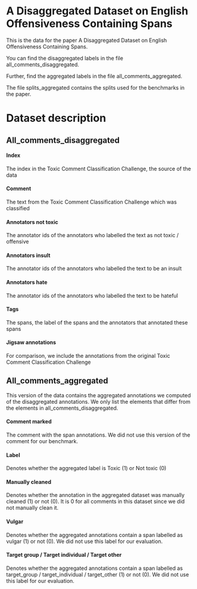 # A Disaggregated Dataset on English Offensiveness Containing Spans

This is the data for the paper A Disaggregated Dataset on English Offensiveness Containing Spans. 

You can find the disaggregated labels in the file all_comments_disaggregated. 

Further, find the aggregated labels in the file all_comments_aggregated. 

The file splits_aggregated contains the splits used for the benchmarks in the paper. 

# Dataset description


## All_comments_disaggregated

#### Index
The index in the Toxic Comment Classification Challenge, the source of the data

#### Comment
The text from the Toxic Comment Classification Challenge which was classified

#### Annotators not toxic
The annotator ids of the annotators who labelled the text as not toxic / offensive 

#### Annotators insult
The annotator ids of the annotators who labelled the text to be an insult

#### Annotators hate
The annotator ids of the annotators who labelled the text to be hateful

#### Tags
The spans, the label of the spans and the annotators that annotated these spans

#### Jigsaw annotations
For comparison, we include the annotations from the original Toxic Comment Classification Challenge


## All_comments_aggregated
This version of the data contains the aggregated annotations we computed of the disaggregated annotations. We only list the elements that differ from the elements in all_comments_disaggregated.

#### Comment marked
The comment with the span annotations. We did not use this version of the comment for our benchmark.

#### Label
Denotes whether the aggregated label is Toxic (1) or Not toxic (0)

#### Manually cleaned
Denotes whether the annotation in the aggregated dataset was manually cleaned (1) or not (0). It is 0 for all comments in this dataset since we did not manually clean it. 

#### Vulgar
Denotes whether the aggregated annotations contain a span labelled as vulgar (1) or not (0). We did not use this label for our evaluation.

#### Target group / Target individual / Target other
Denotes whether the aggregated annotations contain a span labelled as target_group / target_individual / target_other (1) or not (0). We did not use this label for our evaluation.



